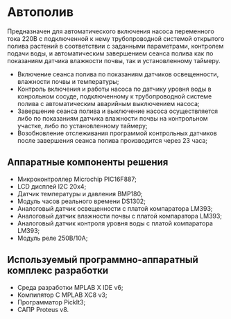 # Автополив

Предназначен для автоматического включения насоса переменного тока 220В с подключенной к нему трубопроводной системой открытого полива растений в соответствии с заданными параметрами, контролем подачи воды, и автоматическим завершением сеанса полива как по показаниям датчика влажности почвы, так и установленному таймеру.

- Включение сеанса полива по показаниям датчиков освещенности, влажности почвы и температуры;
- Контроль включения и работы насоса по датчику уровня воды в конрольном сосуде, подключенному к трубопроводной системе полива с автоматическим аварийным выключением насоса;
- Завершение сеанса полива и выключение насоса осуществляется либо по показаниям датчика влажности почвы на контрольном участке, либо по установленному таймеру;
- Возобновление отслеживания программой контрольных датчиков после завершения сеанса полива производится через 23 часа;

## Аппаратные компоненты решения

- Микроконтроллер Microchip PIC16F887;
- LCD дисплей I2C 20x4;
- Датчик температуры и давления BMP180;
- Модуль часов реального времени DS1302;
- Аналоговый датчик освещенности с платой компаратора LM393;
- Аналоговый датчик влажности почвы с платой компаратора LM393; 
- Аналоговый датчик контроля уровня воды с платой компаратора LM393; 
- Модуль реле 250В/10А;

## Используемый программно-аппаратный комплекс разработки

- Среда разработки MPLAB X IDE v6;
- Компилятор C MPLAB XC8 v3;
- Программатор PickIt3;
- САПР Proteus v8.
